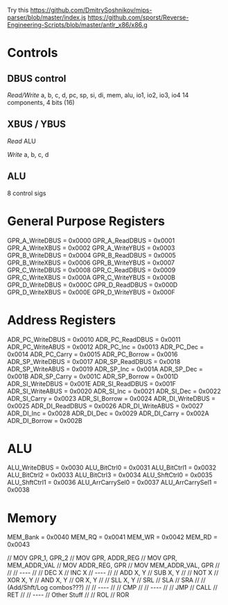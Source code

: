 Try this https://github.com/DmitrySoshnikov/mips-parser/blob/master/index.js
https://github.com/sporst/Reverse-Engineering-Scripts/blob/master/antlr_x86/x86.g


# Controls

## DBUS control

*Read/Write*
a, b, c, d, pc, sp, si, di, mem, alu, io1, io2, io3, io4
14 components, 4 bits (16)

## XBUS / YBUS
*Read*
ALU

*Write*
a, b, c, d 

## ALU
8 control sigs


# General Purpose Registers
GPR_A_WriteDBUS  = 0x0000
GPR_A_ReadDBUS   = 0x0001
GPR_A_WriteXBUS  = 0x0002
GPR_A_WriteYBUS  = 0x0003
GPR_B_WriteDBUS  = 0x0004
GPR_B_ReadDBUS   = 0x0005
GPR_B_WriteXBUS  = 0x0006
GPR_B_WriteYBUS  = 0x0007
GPR_C_WriteDBUS  = 0x0008
GPR_C_ReadDBUS   = 0x0009
GPR_C_WriteXBUS  = 0x000A
GPR_C_WriteYBUS  = 0x000B
GPR_D_WriteDBUS  = 0x000C
GPR_D_ReadDBUS   = 0x000D
GPR_D_WriteXBUS  = 0x000E
GPR_D_WriteYBUS  = 0x000F

# Address Registers
ADR_PC_WriteDBUS = 0x0010
ADR_PC_ReadDBUS  = 0x0011
ADR_PC_WriteABUS = 0x0012
ADR_PC_Inc       = 0x0013
ADR_PC_Dec       = 0x0014
ADR_PC_Carry     = 0x0015
ADR_PC_Borrow    = 0x0016
ADR_SP_WriteDBUS = 0x0017
ADR_SP_ReadDBUS  = 0x0018
ADR_SP_WriteABUS = 0x0019
ADR_SP_Inc       = 0x001A
ADR_SP_Dec       = 0x001B
ADR_SP_Carry     = 0x001C
ADR_SP_Borrow    = 0x001D
ADR_SI_WriteDBUS = 0x001E
ADR_SI_ReadDBUS  = 0x001F
ADR_SI_WriteABUS = 0x0020
ADR_SI_Inc       = 0x0021
ADR_SI_Dec       = 0x0022
ADR_SI_Carry     = 0x0023
ADR_SI_Borrow    = 0x0024
ADR_DI_WriteDBUS = 0x0025
ADR_DI_ReadDBUS  = 0x0026
ADR_DI_WriteABUS = 0x0027
ADR_DI_Inc       = 0x0028
ADR_DI_Dec       = 0x0029
ADR_DI_Carry     = 0x002A
ADR_DI_Borrow    = 0x002B

# ALU
ALU_WriteDBUS    = 0x0030
ALU_BitCtrl0     = 0x0031
ALU_BitCtrl1     = 0x0032
ALU_BitCtrl2     = 0x0033
ALU_BitCtrl3     = 0x0034
ALU_ShftCtrl0    = 0x0035
ALU_ShftCtrl1    = 0x0036
ALU_ArrCarrySel0 = 0x0037
ALU_ArrCarrySel1 = 0x0038

# Memory
MEM_Bank         = 0x0040
MEM_RQ           = 0x0041
MEM_WR           = 0x0042
MEM_RD           = 0x0043

//    MOV GPR_1, GPR_2
//    MOV GPR, ADDR_REG
//    MOV GPR, MEM_ADDR_VAL
//    MOV ADDR_REG, GPR
//    MOV MEM_ADDR_VAL, GPR
//
//
//    ----
//
//    DEC X
//    INC X
//    ----
//
//    ADD X, Y
//    SUB X, Y
//
//    NOT X
//    XOR X, Y
//    AND X, Y
//    OR X, Y
//
//    SLL X, Y
//    SRL
//    SLA
//    SRA
//
//    (Add/Shft/Log combos???)
//
//    ----
//
//    CMP
//
//    ----
//
//    JMP
//    CALL
//    RET
//
//    ----
//    Other Stuff
//
//    ROL
//    ROR
